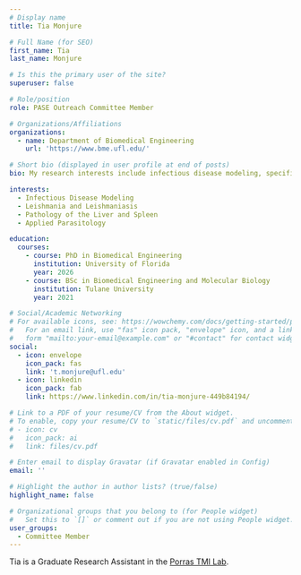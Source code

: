 ```yaml
---
# Display name
title: Tia Monjure

# Full Name (for SEO)
first_name: Tia
last_name: Monjure

# Is this the primary user of the site?
superuser: false

# Role/position
role: PASE Outreach Committee Member

# Organizations/Affiliations
organizations:
  - name: Department of Biomedical Engineering
    url: 'https://www.bme.ufl.edu/'

# Short bio (displayed in user profile at end of posts)
bio: My research interests include infectious disease modeling, specifically of the Leishmania parasite and its affects on the liver and spleen.

interests:
  - Infectious Disease Modeling
  - Leishmania and Leishmaniasis
  - Pathology of the Liver and Spleen
  - Applied Parasitology

education:
  courses:
    - course: PhD in Biomedical Engineering
      institution: University of Florida
      year: 2026
    - course: BSc in Biomedical Engineering and Molecular Biology
      institution: Tulane University
      year: 2021

# Social/Academic Networking
# For available icons, see: https://wowchemy.com/docs/getting-started/page-builder/#icons
#   For an email link, use "fas" icon pack, "envelope" icon, and a link in the
#   form "mailto:your-email@example.com" or "#contact" for contact widget.
social:
  - icon: envelope
    icon_pack: fas
    link: 't.monjure@ufl.edu'
  - icon: linkedin
    icon_pack: fab
    link: https://www.linkedin.com/in/tia-monjure-449b84194/

# Link to a PDF of your resume/CV from the About widget.
# To enable, copy your resume/CV to `static/files/cv.pdf` and uncomment the lines below.
# - icon: cv
#   icon_pack: ai
#   link: files/cv.pdf

# Enter email to display Gravatar (if Gravatar enabled in Config)
email: ''

# Highlight the author in author lists? (true/false)
highlight_name: false

# Organizational groups that you belong to (for People widget)
#   Set this to `[]` or comment out if you are not using People widget.
user_groups:
  - Committee Member
---
```


Tia is a Graduate Research Assistant in the [Porras TMI Lab](https://www.porrastmilab.org/).
